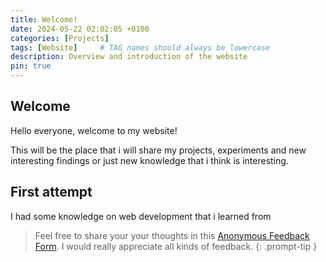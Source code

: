```yaml
---
title: Welcome!
date: 2024-05-22 02:02:05 +0100
categories: [Projects]
tags: [Website]     # TAG names should always be lowercase
description: Overview and introduction of the website
pin: true
---
```


## Welcome

Hello everyone, welcome to my website!

This will be the place that i will share my projects, experiments and new interesting findings or just new knowledge that i think is interesting.








## First attempt

I had some knowledge on web development that i learned from 




> Feel free to share your your thoughts in this [Anonymous Feedback Form](https://forms.gle/1N6E6vaCAN4bBBHq8). I would really appreciate all kinds of feedback. 
{: .prompt-tip }
